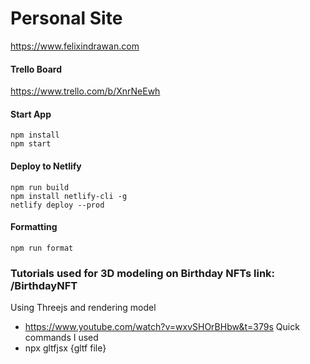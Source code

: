 # Personal Site
https://www.felixindrawan.com

#### Trello Board
https://www.trello.com/b/XnrNeEwh

#### Start App
```
npm install
npm start
```

#### Deploy to Netlify
```
npm run build
npm install netlify-cli -g
netlify deploy --prod
```

#### Formatting
```npm run format```

### Tutorials used for 3D modeling on Birthday NFTs link: /BirthdayNFT
Using Threejs and rendering model
- https://www.youtube.com/watch?v=wxvSHOrBHbw&t=379s
Quick commands I used
- npx gltfjsx {gltf file}